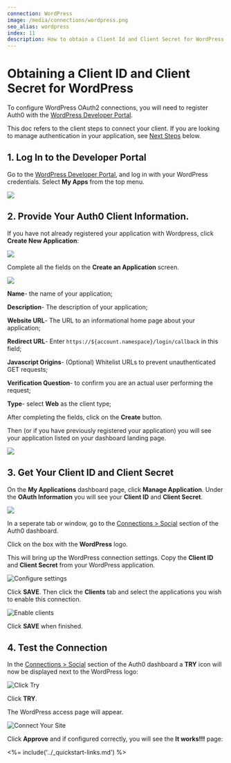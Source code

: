 ```yaml
---
connection: WordPress
image: /media/connections/wordpress.png
seo_alias: wordpress
index: 11
description: How to obtain a Client Id and Client Secret for WordPress.
---
```


# Obtaining a Client ID and Client Secret for WordPress

To configure WordPress OAuth2 connections, you will need to register Auth0 with the [WordPress Developer Portal](http://developer.wordpress.com/).

This doc refers to the client steps to connect your client. If you are looking to manage authentication in your application, see [Next Steps](#next-steps) below.

## 1. Log In to the Developer Portal

Go to the [WordPress Developer Portal](http://developer.wordpress.com/), and log in with your WordPress credentials. Select **My Apps** from the top menu.

![](/media/articles/connections/social/wordpress/wordpress-dev-portal.png)

## 2. Provide Your Auth0 Client Information.

If you have not already registered your application with Wordpress, click **Create New Application**:

![](/media/articles/connections/social/wordpress/create-new-app.png)

Complete all the fields on the **Create an Application** screen.

![](/media/articles/connections/social/wordpress/create-new-app-config-screen.png)

**Name**- the name of your application;

**Description**-  The description of your application;

**Website URL**- The URL to an informational home page about your application;

**Redirect URL**- Enter `https://${account.namespace}/login/callback` in this field;

**Javascript Origins**- (Optional) Whitelist URLs to prevent unauthenticated GET requests;

**Verification Question**- to confirm you are an actual user performing the request;

**Type**- select **Web** as the client type;

After completing the fields, click on the **Create** button.

Then (or if you have previously registered your application) you will see your application listed on your dashboard landing page.

![](/media/articles/connections/social/wordpress/my-apps.png)

## 3. Get Your Client ID and Client Secret

On the **My Applications** dashboard page, click **Manage Application**. Under the **OAuth Information** you will see your **Client ID** and **Client Secret**.

![](/media/articles/connections/social/wordpress/oauth-info.png)

In a seperate tab or window, go to the [Connections > Social](${manage_url}/#/connections/social) section of the Auth0 dashboard. 

Click on the box with the **WordPress** logo.

This will bring up the WordPress connection settings. Copy the **Client ID** and **Client Secret** from your WordPress application.

![Configure settings](/media/articles/connections/social/wordpress/settings.png)

Click **SAVE**. Then click the **Clients** tab and select the applications you wish to enable this connection.

![Enable clients](/media/articles/connections/social/wordpress/enable-clients.png)

Click **SAVE** when finished.

## 4. Test the Connection

In the [Connections > Social](${manage_url}/#/connections/social) section of the Auth0 dashboard a **TRY** icon will now be displayed next to the WordPress logo:

![Click Try](/media/articles/connections/social/wordpress/try-button.png)

Click **TRY**.

The WordPress access page will appear.

![Connect Your Site](/media/articles/connections/social/wordpress/allow-connection.png)

Click **Approve** and if configured correctly, you will see the **It works!!!** page:

<%= include('../_quickstart-links.md') %>

